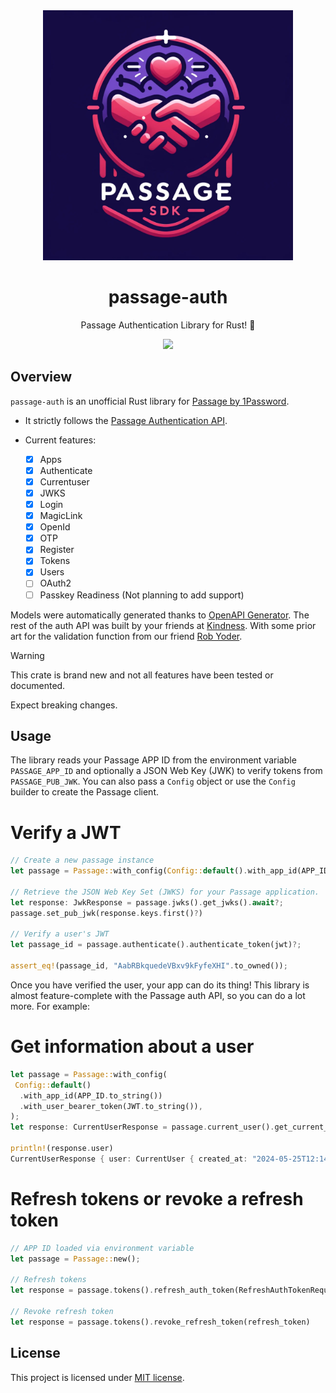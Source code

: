 <div align="center">
  <img width="400px" src="https://raw.githubusercontent.com/Kindness-Works/passage-rs/main/docs/passage.jpg" />
</div>
<h1 align="center"> passage-auth </h1>
<p align="center"> Passage Authentication Library for Rust! 🦀 </p>
<div align="center">
    <a href="https://crates.io/crates/passage-auth">
      <img src="https://img.shields.io/crates/v/passage-auth.svg" />
    </a>
</div>
</div>

## Overview

`passage-auth` is an unofficial Rust library for [Passage by 1Password](https://passage.1password.com/).

- It strictly follows the [Passage Authentication API](https://docs.passage.id/api-docs/authentication-api).

- Current features:
  - [x] Apps
  - [x] Authenticate
  - [x] Currentuser
  - [x] JWKS
  - [x] Login
  - [x] MagicLink
  - [x] OpenId
  - [x] OTP
  - [x] Register
  - [x] Tokens
  - [x] Users
  - [ ] OAuth2
  - [ ] Passkey Readiness (Not planning to add support)

Models were automatically generated thanks to [OpenAPI Generator](https://openapi-generator.tech). The rest of the auth API was built by your friends at [Kindness](https://kindness.ai). With some prior art for the validation function from our friend [Rob Yoder](https://github.com/robyoder/passage-rust/blob/main/src/lib.rs).

> [!WARNING]  
> This crate is brand new and not all features have been tested or documented.
> 
> Expect breaking changes.

## Usage

The library reads your Passage APP ID from the environment variable `PASSAGE_APP_ID` and optionally a JSON Web Key (JWK) to verify tokens from `PASSAGE_PUB_JWK`. You can also pass a `Config` object or use the `Config` builder to create the Passage client.

# Verify a JWT

```rust
// Create a new passage instance
let passage = Passage::with_config(Config::default().with_app_id(APP_ID.to_string()));

// Retrieve the JSON Web Key Set (JWKS) for your Passage application. 
let response: JwkResponse = passage.jwks().get_jwks().await?;
passage.set_pub_jwk(response.keys.first()?)

// Verify a user's JWT
let passage_id = passage.authenticate().authenticate_token(jwt)?;

assert_eq!(passage_id, "AabRBkquedeVBxv9kFyfeXHI".to_owned());
```

Once you have verified the user, your app can do its thing! This library is almost feature-complete with the Passage auth API, so you can do a lot more. For example:

# Get information about a user

```rust
let passage = Passage::with_config(
 Config::default()
  .with_app_id(APP_ID.to_string())
  .with_user_bearer_token(JWT.to_string()),
);
let response: CurrentUserResponse = passage.current_user().get_current_user().await?;

println!(response.user)
CurrentUserResponse { user: CurrentUser { created_at: "2024-05-25T12:14:42.420571Z", email: "ted@tedlasso.org", email_verified: true, id: "AabRBkquedeVBxv9kFyfeXHI", last_login_at: "2024-05-25T14:27:53.825045Z", login_count: 3, phone: "", phone_verified: false, social_connections: UserSocialConnections { apple: None, github: None, google: None }, status: Active, updated_at: "2024-05-25T14:27:53.975632Z", user_metadata: None, webauthn: false, webauthn_devices: [], webauthn_types: [] } }
```

# Refresh tokens or revoke a refresh token

```rust
// APP ID loaded via environment variable
let passage = Passage::new();

// Refresh tokens
let response = passage.tokens().refresh_auth_token(RefreshAuthTokenRequest{refresh_token}).await

// Revoke refresh token
let response = passage.tokens().revoke_refresh_token(refresh_token)
```

## License

This project is licensed under [MIT license](https://github.com/Kindness-Works/passage-rs/blob/main/LICENSE).
